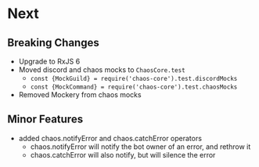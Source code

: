 Next
====

Breaking Changes
--------------
- Upgrade to RxJS 6
- Moved discord and chaos mocks to `ChaosCore.test`
  - `const {MockGuild} = require('chaos-core').test.discordMocks`
  - `const {MockCommand} = require('chaos-core').test.chaosMocks`
- Removed Mockery from chaos mocks

Minor Features
--------------
- added chaos.notifyError and chaos.catchError operators
    - chaos.notifyError will notify the bot owner of an error, and rethrow it
    - chaos.catchError will also notify, but will silence the error
